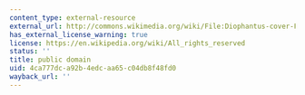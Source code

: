 ```yaml
---
content_type: external-resource
external_url: http://commons.wikimedia.org/wiki/File:Diophantus-cover-Fermat.jpg
has_external_license_warning: true
license: https://en.wikipedia.org/wiki/All_rights_reserved
status: ''
title: public domain
uid: 4ca777dc-a92b-4edc-aa65-c04db8f48fd0
wayback_url: ''
---
```

